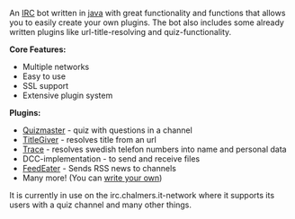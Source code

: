 An [IRC](http://en.wikipedia.org/wiki/Internet_Relay_Chat) bot written in [java](http://en.wikipedia.org/wiki/Java_(programming_language)) with great functionality and functions that allows you to easily create your own plugins. The bot also includes some already written plugins like
url-title-resolving and quiz-functionality.


**Core Features:**
  * Multiple networks
  * Easy to use
  * SSL support
  * Extensive plugin system

**Plugins:**
  * [Quizmaster](Quizmaster.md) - quiz with questions in a channel
  * [TitleGiver](TitleGiver.md) - resolves title from an url
  * [Trace](Trace.md) - resolves swedish telefon numbers into name and personal data
  * DCC-implementation - to send and receive files
  * [FeedEater](FeedEater.md) - Sends RSS news to channels
  * Many more! (You can [write your own](WritingPlugins.md))


It is currently in use on the irc.chalmers.it-network where it supports its users with a quiz channel and many other things.